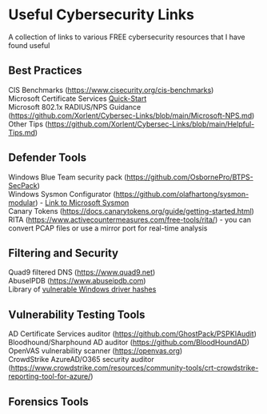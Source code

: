 # Useful Cybersecurity Links
A collection of links to various FREE cybersecurity resources that I have found useful  
  
## Best Practices
CIS Benchmarks (https://www.cisecurity.org/cis-benchmarks)  
Microsoft Certificate Services [Quick-Start](https://sqldeep.com/how-to-install-and-configure-microsoft-certification-authority-ca-services/)  
Microsoft 802.1x RADIUS/NPS Guidance (https://github.com/Xorlent/Cybersec-Links/blob/main/Microsoft-NPS.md)  
Other Tips (https://github.com/Xorlent/Cybersec-Links/blob/main/Helpful-Tips.md)

## Defender Tools
Windows Blue Team security pack (https://github.com/OsbornePro/BTPS-SecPack)  
Windows Sysmon Configurator (https://github.com/olafhartong/sysmon-modular) - [Link to Microsoft Sysmon](https://learn.microsoft.com/en-us/sysinternals/downloads/sysmon)  
Canary Tokens (https://docs.canarytokens.org/guide/getting-started.html)  
RITA (https://www.activecountermeasures.com/free-tools/rita/) - you can convert PCAP files or use a mirror port for real-time analysis  

## Filtering and Security
Quad9 filtered DNS (https://www.quad9.net)  
AbuseIPDB (https://www.abuseipdb.com)  
Library of [vulnerable Windows driver hashes](https://github.com/nasbench/LOLDrivers/blob/main/detections/hashes/samples.sha256)  

## Vulnerability Testing Tools
AD Certificate Services auditor (https://github.com/GhostPack/PSPKIAudit)  
Bloodhound/Sharphound AD auditor (https://github.com/BloodHoundAD)  
OpenVAS vulnerability scanner (https://openvas.org)  
CrowdStrike AzureAD/O365 security auditor (https://www.crowdstrike.com/resources/community-tools/crt-crowdstrike-reporting-tool-for-azure/)

## Forensics Tools
  

